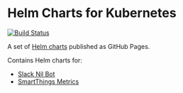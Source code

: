 # Helm Charts for Kubernetes
[![Build Status](https://travis-ci.com/moikot/helm-charts.svg?branch=master)](https://travis-ci.com/moikot/helm-charts)

A set of [Helm charts](https://moikot.github.io/helm-charts/index.yaml) published as GitHub Pages.

Contains Helm charts for:
* [Slack Nil Bot](https://github.com/moikot/slack-nil-bot)
* [SmartThings Metrics](https://github.com/moikot/smartthings-metrics)

